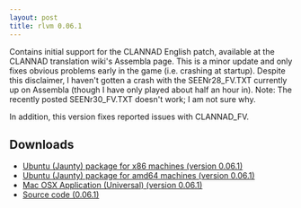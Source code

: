 ```yaml
---
layout: post
title: rlvm 0.06.1
---
```

Contains initial support for the CLANNAD English patch, available at the
CLANNAD translation wiki's Assembla page. This is a minor update and only fixes
obvious problems early in the game (i.e. crashing at startup). Despite this
disclaimer, I haven't gotten a crash with the SEENr28\_FV.TXT currently up on
Assembla (though I have only played about half an hour in). Note: The recently
posted SEENr30\_FV.TXT doesn't work; I am not sure why.

In addition, this version fixes reported issues with CLANNAD\_FV.

<h2>Downloads</h2>
<ul>
  <li class="ubuntuicon">
    <a href="http://www.elliotglaysher.org/Releases/rlvm_0.6.1_i386.deb"
       onClick="pageTracker._trackEvent('Download', 'rlvm_0.6.1_i386.deb');">
      Ubuntu (Jaunty) package for x86 machines (version 0.06.1)
    </a>
  </li>
  <li class="ubuntuicon">
    <a href="http://www.elliotglaysher.org/Releases/rlvm_0.6.1_amd64.deb"
       onClick="pageTracker._trackEvent('Download', 'rlvm_0.6.1_amd64.deb');">
      Ubuntu (Jaunty) package for amd64 machines (version 0.06.1)
    </a>
  </li>
  <li class="macicon">
    <a href="http://www.elliotglaysher.org/Releases/rlvm_0.6.1.dmg"
       onClick="pageTracker._trackEvent('Download', 'rlvm_0.6.1.dmg');">
      Mac OSX Application (Universal) (version 0.06.1)
    </a>
  </li>
  <li class="sourceicon">
    <a href="http://github.com/eglaysher/rlvm/tarball/release-0.06.1"
       onClick="pageTracker._trackEvent('Download', 'source-0.6.1');">
      Source code (0.06.1)
    </a>
  </li>
</ul>

